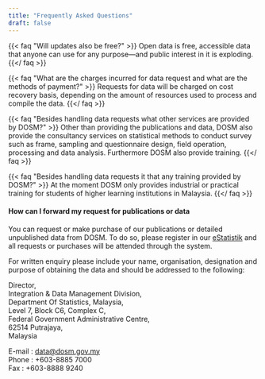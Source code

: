 ```yaml
---
title: "Frequently Asked Questions"
draft: false
---
```


{{< faq "Will updates also be free?" >}}
Open data is free, accessible data that anyone can use for any purpose—and public interest in it is exploding.
{{</ faq >}}

{{< faq "What are the charges incurred for data request and what are the methods of payment?" >}}
Requests for data will be charged on cost recovery basis, depending on the amount of resources used to process and compile the data.
{{</ faq >}}

{{< faq "Besides handling data requests what other services are provided by DOSM?" >}}
Other than providing the publications and data, DOSM also provide the consultancy services on statistical methods to conduct survey such as frame, sampling and questionnaire design, field operation, processing and data analysis.  Furthermore DOSM also provide training.
{{</ faq >}}

{{< faq "Besides handling data requests it that any training provided by DOSM?" >}}
At the moment DOSM only provides industrial or practical training for students of higher learning institutions in Malaysia.
{{</ faq >}}


#### How can I forward my request for publications or data
You can request or make purchase of our publications or detailed unpublished data from DOSM. To do so, please register in our [eStatistik](https://www.dosm.gov.my/v1/index.php?r=sso2/gotoeservices) and all requests or purchases will be attended through the system.

For written enquiry please include your name, organisation, designation and purpose of obtaining the data and should be addressed to the following:

Director,<br>
Integration & Data Management Division,<br>
Department Of Statistics, Malaysia,<br>
Level 7, Block C6, Complex C,<br>
Federal Government Administrative Centre,<br>
62514 Putrajaya,<br>
Malaysia<br>

E-mail : data@dosm.gov.my<br>
Phone : +603-8885 7000<br>
Fax : +603-8888 9240<br>
